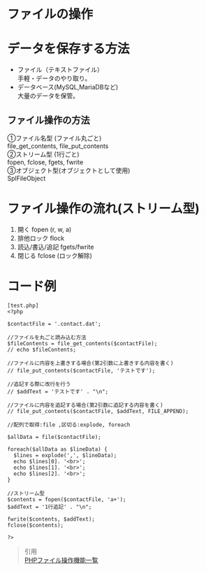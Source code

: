 # ファイルの操作  
# データを保存する方法  
* ファイル（テキストファイル）<br>手軽・データのやり取り。  
* データベース(MySQL,MariaDBなど)<br>大量のデータを保管。  

## ファイル操作の方法  
①ファイル名型 (ファイル丸ごと)<br>file_get_contents, file_put_contents  
②ストリーム型 (1行ごと)<br>fopen, fclose, fgets, fwrite  
③オブジェクト型(オブジェクトとして使用)<br>SplFileObject  

# ファイル操作の流れ(ストリーム型)  
1. 開く fopen (r, w, a)  
2. 排他ロック flock  
3. 読込/書込/追記 fgets/fwrite  
4. 閉じる fclose (ロック解除)    

# コード例  
```
[test.php]
<?php

$contactFile = '.contact.dat';

//ファイルを丸ごと読み込む方法
$fileContents = file_get_contents($contactFile);
// echo $fileContents;

//ファイルに内容を上書きする場合(第2引数に上書きする内容を書く)
// file_put_contents($contactFile, 'テストです');

//追記する際に改行を行う
// $addText = 'テストです' . "\n";

//ファイルに内容を追記する場合(第2引数に追記する内容を書く)
// file_put_contents($contactFile, $addText, FILE_APPEND);

//配列で取得:file ,区切る:explode, foreach

$allData = file($contactFile);

foreach($allData as $lineData) {
  $lines = explode(',', $lineData);
  echo $lines[0]. '<br>';
  echo $lines[1]. '<br>';
  echo $lines[2]. '<br>';
}

//ストリーム型
$contents = fopen($contactFile, 'a+');
$addText = '1行追記' . "\n";

fwrite($contents, $addText);
fclose($contents);

?>
```


> 引用  
[PHPファイル操作機能一覧](https://qiita.com/tadsan/items/0955b3de7dc58490ddaf)  
